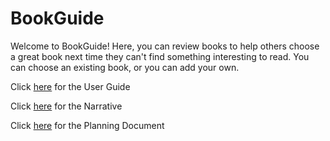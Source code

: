 # BookGuide
Welcome to BookGuide! Here, you can review books to help others choose a great book next time they can't find something interesting to read. You can choose an existing book, or you can add your own.

Click [here](https://github.com/CoolCoderSJ/BookGuide/wiki/User-Guide) for the User Guide

Click [here](https://github.com/CoolCoderSJ/BookGuide/wiki/home) for the Narrative

Click [here](https://github.com/CoolCoderSJ/BookGuide/projects/1) for the Planning Document
